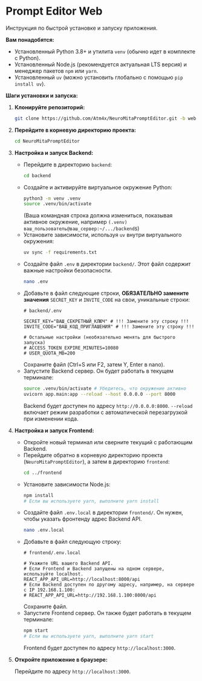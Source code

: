 # Prompt Editor Web

Инструкция по быстрой установке и запуску приложения.

**Вам понадобятся:**

*   Установленный Python 3.8+ и утилита `venv` (обычно идет в комплекте с Python).
*   Установленный Node.js (рекомендуется актуальная LTS версия) и менеджер пакетов `npm` или `yarn`.
*   Установленный `uv` (можно установить глобально с помощью `pip install uv`).

**Шаги установки и запуска:**

1.  **Клонируйте репозиторий:**
    ```bash
    git clone https://github.com/Atm4x/NeuroMitaPromptEditor.git -b web
    ```
2.  **Перейдите в корневую директорию проекта:**
    ```bash
    cd NeuroMitaPromptEditor
    ```
3.  **Настройка и запуск Backend:**
    *   Перейдите в директорию `backend`:
        ```bash
        cd backend
        ```
    *   Создайте и активируйте виртуальное окружение Python:
        ```bash
        python3 -m venv .venv
        source .venv/bin/activate
        ```
        (Ваша командная строка должна измениться, показывая активное окружение, например `(.venv) ваш_пользователь@ваш_сервер:~/.../backend$`)
    *   Установите зависимости, используя `uv` внутри виртуального окружения:
        ```bash
        uv sync -f requirements.txt
        ```
    *   Создайте файл `.env` в директории `backend/`. Этот файл содержит важные настройки безопасности.
        ```bash
        nano .env
        ```
    *   Добавьте в файл следующие строки, **ОБЯЗАТЕЛЬНО замените значения** `SECRET_KEY` и `INVITE_CODE` на свои, уникальные строки:
        ```dotenv
        # backend/.env

        SECRET_KEY="ВАШ_СЕКРЕТНЫЙ_КЛЮЧ" # !!! Замените эту строку !!!
        INVITE_CODE="ВАШ_КОД_ПРИГЛАШЕНИЯ" # !!! Замените эту строку !!!

        # Остальные настройки (необязательно менять для быстрого запуска)
        # ACCESS_TOKEN_EXPIRE_MINUTES=10080
        # USER_QUOTA_MB=200
        ```
        Сохраните файл (Ctrl+S или F2, затем Y, Enter в nano).
    *   Запустите Backend сервер. Он будет работать в текущем терминале:
        ```bash
        source .venv/bin/activate # Убедитесь, что окружение активно
        uvicorn app.main:app --reload --host 0.0.0.0 --port 8000
        ```
        Backend будет доступен по адресу `http://0.0.0.0:8000`. `--reload` включает режим разработки с автоматической перезагрузкой при изменении кода.

4.  **Настройка и запуск Frontend:**
    *   Откройте новый терминал или сверните текущий с работающим Backend.
    *   Перейдите обратно в корневую директорию проекта (`NeuroMitaPromptEditor`), а затем в директорию `frontend`:
        ```bash
        cd ../frontend
        ```
    *   Установите зависимости Node.js:
        ```bash
        npm install
        # Если вы используете yarn, выполните yarn install
        ```
    *   Создайте файл `.env.local` в директории `frontend/`. Он нужен, чтобы указать фронтенду адрес Backend API.
        ```bash
        nano .env.local
        ```
    *   Добавьте в файл следующую строку:
        ```dotenv
        # frontend/.env.local

        # Укажите URL вашего Backend API.
        # Если Frontend и Backend запущены на одном сервере, используйте localhost.
        REACT_APP_API_URL=http://localhost:8000/api
        # Если Backend доступен по другому адресу, например, на сервере с IP 192.168.1.100:
        # REACT_APP_API_URL=http://192.168.1.100:8000/api
        ```
        Сохраните файл.
    *   Запустите Frontend сервер. Он также будет работать в текущем терминале:
        ```bash
        npm start
        # Если вы используете yarn, выполните yarn start
        ```
        Frontend будет доступен по адресу `http://localhost:3000`.

5.  **Откройте приложение в браузере:**

    Перейдите по адресу `http://localhost:3000`.